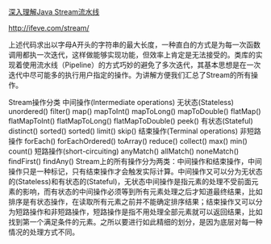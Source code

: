 [深入理解Java Stream流水线](https://www.cnblogs.com/CarpenterLee/archive/2017/03/28/6637118.html)

http://ifeve.com/stream/


上述代码求出以字母A开头的字符串的最大长度，一种直白的方式是为每一次函数调用都执一次迭代，这样做能够实现功能，但效率上肯定是无法接受的。类库的实现着使用流水线（Pipeline）的方式巧妙的避免了多次迭代，其基本思想是在一次迭代中尽可能多的执行用户指定的操作。为讲解方便我们汇总了Stream的所有操作。

Stream操作分类
中间操作(Intermediate operations)	无状态(Stateless)	unordered() filter() map() mapToInt() mapToLong() mapToDouble() flatMap() flatMapToInt() flatMapToLong() flatMapToDouble() peek()
有状态(Stateful)	distinct() sorted() sorted() limit() skip()
结束操作(Terminal operations)	非短路操作	forEach() forEachOrdered() toArray() reduce() collect() max() min() count()
短路操作(short-circuiting)	anyMatch() allMatch() noneMatch() findFirst() findAny()
Stream上的所有操作分为两类：中间操作和结束操作，中间操作只是一种标记，只有结束操作才会触发实际计算。中间操作又可以分为无状态的(Stateless)和有状态的(Stateful)，无状态中间操作是指元素的处理不受前面元素的影响，而有状态的中间操作必须等到所有元素处理之后才知道最终结果，比如排序是有状态操作，在读取所有元素之前并不能确定排序结果；结束操作又可以分为短路操作和非短路操作，短路操作是指不用处理全部元素就可以返回结果，比如找到第一个满足条件的元素。之所以要进行如此精细的划分，是因为底层对每一种情况的处理方式不同。

